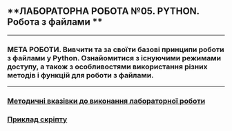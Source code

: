 ## **ЛАБОРАТОРНА РОБОТА №05. PYTHON. Робота з файлами **
---
### **МЕТА РОБОТИ**.  Вивчити та за своїти базові принципи роботи з файлами у Python.  Ознайомитися з існуючими режимами доступу, а також з особливостями використання різних методів і функцій для роботи з файлами.
---
### [**Методичні вказівки до виконання лабораторної роботи**](/LAB/Lab_05/MPT_Lab_05_Python_v1.pdf)
### [**Приклад скріпту**](/LAB/Lab_05/Lab_5_test.ipynb)
